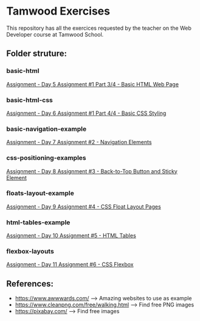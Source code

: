 # Tamwood Exercises

This repository has all the exercices requested by the teacher on the Web Developer course at Tamwood School. 

## Folder struture: 

### basic-html

[Assignment - Day 5 Assignment #1 Part 3/4 - Basic HTML Web Page](/basic-html/)

### basic-html-css

[Assignment - Day 6 Assignment #1 Part 4/4 - Basic CSS Styling](/basic-html-css/)

### basic-navigation-example

[Assignment - Day 7 Assignment #2 - Navigation Elements](/basic-navigation-example/)

### css-positioning-examples

[Assignment - Day 8 Assignment #3 - Back-to-Top Button and Sticky Element](/%20css-positioning-examples/)

### floats-layout-example

[Assignment - Day 9 Assignment #4 - CSS Float Layout Pages](./floats-layout-example/)

### html-tables-example

[Assignment - Day 10 Assignment #5 - HTML Tables](./html-tables-example/)

### flexbox-layouts

[Assignment - Day 11 Assignment #6 - CSS Flexbox](./flexbox-layouts/)

## References:

- https://www.awwwards.com/ --> Amazing websites to use as example
- https://www.cleanpng.com/free/walking.html --> Find free PNG images
- https://pixabay.com/ --> Find free images